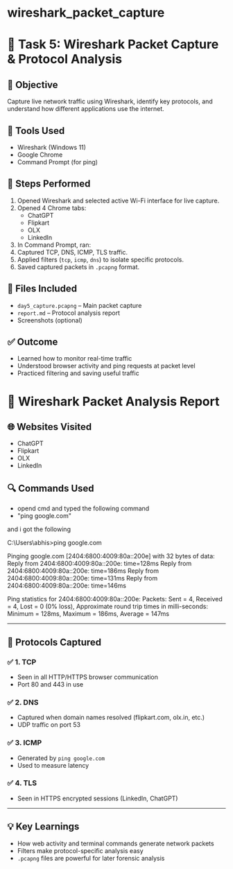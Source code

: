 # wireshark_packet_capture



# 📡 Task 5: Wireshark Packet Capture & Protocol Analysis

## 🎯 Objective
Capture live network traffic using Wireshark, identify key protocols, and understand how different applications use the internet.

## 🧰 Tools Used
- Wireshark (Windows 11)
- Google Chrome
- Command Prompt (for ping)

## 🔧 Steps Performed

1. Opened Wireshark and selected active Wi-Fi interface for live capture.
2. Opened 4 Chrome tabs:
   - ChatGPT
   - Flipkart
   - OLX
   - LinkedIn
3. In Command Prompt, ran:
4. Captured TCP, DNS, ICMP, TLS traffic.
5. Applied filters (`tcp`, `icmp`, `dns`) to isolate specific protocols.
6. Saved captured packets in `.pcapng` format.

## 📁 Files Included
- `day5_capture.pcapng` – Main packet capture
- `report.md` – Protocol analysis report
- Screenshots (optional)

## ✅ Outcome
- Learned how to monitor real-time traffic
- Understood browser activity and ping requests at packet level
- Practiced filtering and saving useful traffic
# 📝 Wireshark Packet Analysis Report

## 🌐 Websites Visited
- ChatGPT
- Flipkart
- OLX
- LinkedIn
## 🔍 Commands Used 
- opend cmd and typed the following command 
- "ping google.com"

and i got the following


C:\Users\abhis>ping google.com

Pinging google.com [2404:6800:4009:80a::200e] with 32 bytes of data:
Reply from 2404:6800:4009:80a::200e: time=128ms
Reply from 2404:6800:4009:80a::200e: time=186ms
Reply from 2404:6800:4009:80a::200e: time=131ms
Reply from 2404:6800:4009:80a::200e: time=146ms

Ping statistics for 2404:6800:4009:80a::200e:
    Packets: Sent = 4, Received = 4, Lost = 0 (0% loss),
Approximate round trip times in milli-seconds:
    Minimum = 128ms, Maximum = 186ms, Average = 147ms



---

## 📡 Protocols Captured

### ✅ 1. TCP
- Seen in all HTTP/HTTPS browser communication
- Port 80 and 443 in use

### ✅ 2. DNS
- Captured when domain names resolved (flipkart.com, olx.in, etc.)
- UDP traffic on port 53

### ✅ 3. ICMP
- Generated by `ping google.com`
- Used to measure latency

### ✅ 4. TLS
- Seen in HTTPS encrypted sessions (LinkedIn, ChatGPT)

---

## 💡 Key Learnings
- How web activity and terminal commands generate network packets
- Filters make protocol-specific analysis easy
- `.pcapng` files are powerful for later forensic analysis


    

